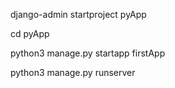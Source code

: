 django-admin startproject pyApp

cd pyApp

python3 manage.py startapp firstApp

python3 manage.py runserver

